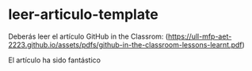 # leer-articulo-template

Deberás leer el artículo GitHub in the Classrom: (https://ull-mfp-aet-2223.github.io/assets/pdfs/github-in-the-classroom-lessons-learnt.pdf)


El artículo ha sido fantástico
